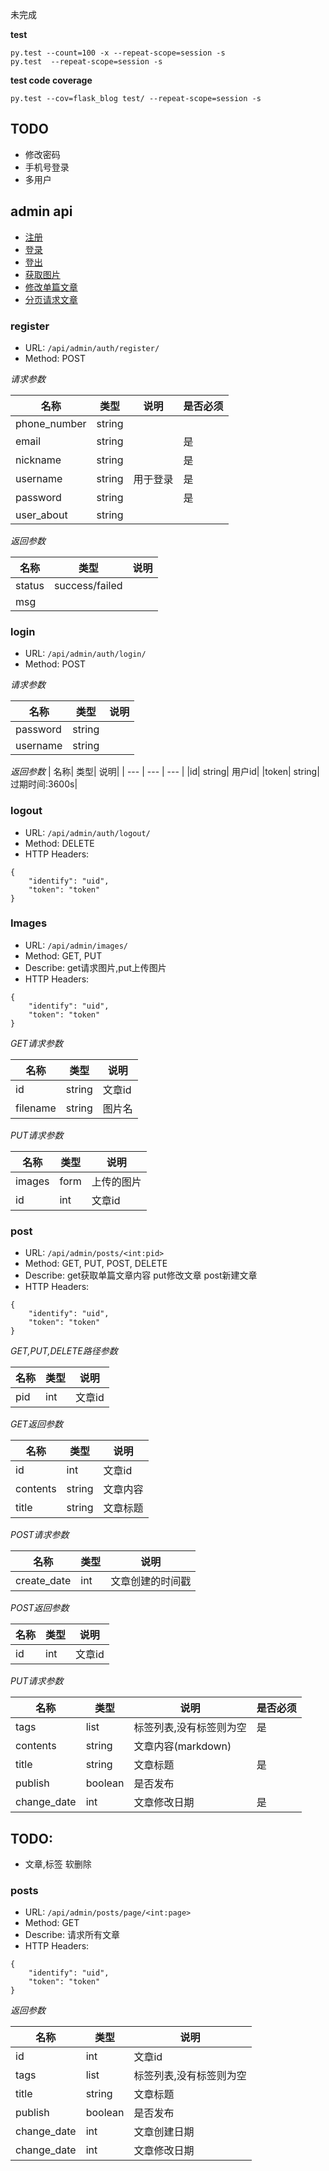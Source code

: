 未完成

**test**

```shell script
py.test --count=100 -x --repeat-scope=session -s
py.test  --repeat-scope=session -s
```
**test code coverage**
```shell script
py.test --cov=flask_blog test/ --repeat-scope=session -s
```
## TODO
- 修改密码
- 手机号登录
- 多用户

## admin api
- [注册](#register)
- [登录](#login)
- [登出](#logout)
- [获取图片](#Images)
- [修改单篇文章](#post)
- [分页请求文章](#posts)




### register
- URL: ```/api/admin/auth/register/```
- Method: POST

*请求参数*

| 名称| 类型| 说明| 是否必须|
| --- | --- | --- | --- |
|phone_number| string| |  |
|email| string| | 是 |
|nickname| string| | 是 |
|username| string| 用于登录 |是 |
|password| string| | 是|
|user_about| string|  |  |


*返回参数*

| 名称| 类型| 说明|
| --- | --- | --- |
|status| success/failed| | 
|msg| | | 


### login
+ URL: ```/api/admin/auth/login/```
+ Method: POST

*请求参数*

| 名称| 类型| 说明| 
| --- | --- | --- |
|password| string| | 
|username| string| | 

*返回参数*
| 名称| 类型| 说明| 
| --- | --- | --- |
|id| string| 用户id| 
|token| string| 过期时间:3600s| 

### logout

+ URL: ```/api/admin/auth/logout/```
+ Method: DELETE
+ HTTP Headers: 
```
{
    "identify": "uid",
    "token": "token"
}
```

### Images
+ URL: ```/api/admin/images/```
+ Method: GET, PUT
+ Describe: get请求图片,put上传图片
+ HTTP Headers: 
```
{
    "identify": "uid",
    "token": "token"
}
```

*GET请求参数*

| 名称| 类型| 说明| 
| --- | --- | --- |
|id| string| 文章id| 
|filename| string|图片名| 


*PUT请求参数*

| 名称| 类型| 说明| 
| --- | --- | --- |
|images| form|上传的图片| 
|id| int| 文章id| 


### post
+ URL: ```/api/admin/posts/<int:pid>```
+ Method: GET, PUT, POST, DELETE
+ Describe: get获取单篇文章内容 put修改文章 post新建文章
+ HTTP Headers: 
```
{
    "identify": "uid",
    "token": "token"
}
```

*GET,PUT,DELETE路径参数*

| 名称| 类型| 说明| 
| --- | --- | --- |
|pid| int| 文章id|

*GET返回参数*

| 名称| 类型| 说明| 
| --- | --- | --- |
|id| int| 文章id|
|contents| string| 文章内容|
|title| string| 文章标题|


*POST请求参数*
 
| 名称| 类型| 说明| 
| --- | --- | --- |
|create_date| int| 文章创建的时间戳|

*POST返回参数*

| 名称| 类型| 说明| 
| --- | --- | --- |
|id| int| 文章id|

*PUT请求参数*
 
| 名称| 类型| 说明| 是否必须|
| --- | --- | --- | --- |
|tags| list|标签列表,没有标签则为空|是|
|contents| string|文章内容(markdown)| |
|title| string|文章标题|是 |
|publish| boolean|是否发布| |
|change_date| int|文章修改日期|是|

## TODO:
- 文章,标签 软删除

### posts
+ URL: ```/api/admin/posts/page/<int:page>```
+ Method: GET
+ Describe: 请求所有文章
+ HTTP Headers: 
```
{
    "identify": "uid",
    "token": "token"
}
```

*返回参数*
 
| 名称| 类型| 说明|
| --- | --- | --- |
|id| int| 文章id|  |
|tags| list|标签列表,没有标签则为空|
|title| string|文章标题|
|publish| boolean|是否发布|
|change_date| int|文章创建日期|
|change_date| int|文章修改日期|

